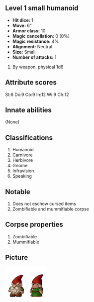 ## Level 1 small humanoid
- **Hit dice:** 1
- **Move:** 6"
- **Armor class:** 10
- **Magic cancellation:** 0 (0%)
- **Magic resistance:** 4%
- **Alignment:** Neutral
- **Size:** Small
- **Number of attacks:** 1
1. By weapon, physical 1d6
## Attribute scores
St:6 Dx:9 Co:9 In:12 Wi:9 Ch:12
## Innate abilities
(None)
## Classifications
1. Humanoid
2. Carnivore
3. Herbivore
4. Gnome
5. Infravision
6. Speaking
## Notable
1. Does not eschew cursed items
2. Zombifiable and mummifiable corpse
## Corpse properties
1. Zombifiable
2. Mummifiable
## Picture
![Gnome](https://github.com/hyvanmielenpelit/GnollHackTileSet/blob/main/Monsters/gnome/gnome.png) ![Gnome](https://github.com/hyvanmielenpelit/GnollHackTileSet/blob/main/Monsters/gnome/gnome_female.png)
